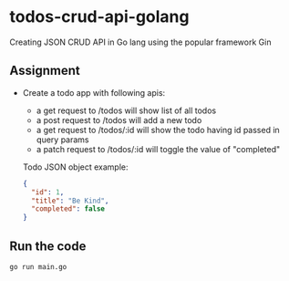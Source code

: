 # todos-crud-api-golang

Creating JSON CRUD API in Go lang using the popular framework Gin

## Assignment

- Create a todo app with following apis:

  - a get request to /todos will show list of all todos
  - a post request to /todos will add a new todo
  - a get request to /todos/:id will show the todo having id passed in query params
  - a patch request to /todos/:id will toggle the value of "completed"

  Todo JSON object example:

  ```json
  {
    "id": 1,
    "title": "Be Kind",
    "completed": false
  }
  ```

## Run the code

`go run main.go`
